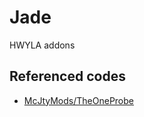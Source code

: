 # Jade

HWYLA addons

## Referenced codes

 - [McJtyMods/TheOneProbe](https://github.com/McJtyMods/TheOneProbe)
